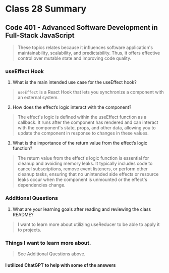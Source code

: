 # Class 28 Summary
## Code 401 - Advanced Software Development in Full-Stack JavaScript

> These topics relates because it influences software application's maintainability, scalability, and predictability. Thus, it offers effective control over mutable state and improving code quality.

### useEffect Hook
1. What is the main intended use case for the useEffect hook?
> `useEffect` is a React Hook that lets you synchronize a component with an external system.
2. How does the effect’s logic interact with the component?
> The effect's logic is defined within the useEffect function as a callback. It runs after the component has rendered and can interact with the component's state, props, and other data, allowing you to update the component in response to changes in these values.
3. What is the importance of the return value from the effect’s logic function?
> The return value from the effect's logic function is essential for cleanup and avoiding memory leaks. It typically includes code to cancel subscriptions, remove event listeners, or perform other cleanup tasks, ensuring that no unintended side effects or resource leaks occur when the component is unmounted or the effect's dependencies change.

### Additional Questions
1. What are your learning goals after reading and reviewing the class README?
> I want to learn more about utilizing useReducer to be able to apply it to projects.

### Things I want to learn more about.
> See Additional Questions above.

#### I utilized ChatGPT to help with some of the answers
